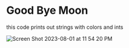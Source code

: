 # Good Bye Moon
this code prints out strings with colors and ints

![Screen Shot 2023-08-01 at 11 54 20 PM](https://github.com/White-OvO/GoodByeMoon_/assets/120700219/b00fde7d-36d0-4598-90dd-d85b2a96e71a)




